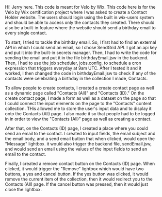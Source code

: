 Hi! Jerry here. This code is meant for Velo by Wix. This code here is for the Velo by Wix certification project where I was asked to create a Contact Holder website. 
The users should login using the built in wix-users system and should be able to access only the contacts they created. There should also be a built-in feature where the website
should send a birthday email to every single contact.

To start, I tried to tackle the birthday email. So, I first had to find an external API in which I could send an email, so I chose SendGrid API. I got an api key and put it into 
the built-in secrets manager. Then, I had to write the code for sending the email and put it in the file birthdayEmail,jsw in the backend. Then, I had to use the job scheduler, 
jobs.config, to schedule a cron expression that triggers everyday at 9am UTC. After I tested it and it worked, I then changed the code in birthdayEmail.jsw to check if any of the
contacts were celebrating a birthday in the collection I made, Contacts.

To allow people to create contacts, I created a create contact page as well as a dynamic page called "Contacts (All)" and "Contacts (ID)." On the create contact page, I made a 
form as well as a dataset on the page so that I could connect the input elements on the page to the "Contacts" content collection. THis allowed me to store the user's input data 
and to display it onto the Contacts (All) page. I also made it so that people had to be logged in in order to view the "Contacts (All)" page as well as creating a contact.

After that, on the Contacts (ID) page, I created a place where you could send an email to the contact. I created to input fields, the email subject and the email body, and a send 
email button that when clicked, would open the "Message" lightbox. it would also trigger the backend file, sendEmail.jsw, and would send an email using the values of the input 
fields to send an email to the contact.

Finally, I created a remove contact button on the Contacts (ID) page. When clicked, it would trigger the "Remove" lightbox which would have two buttons, a yes and cancel button. 
If the yes button was clicked, it would remove the current item of the collection, then it would redirect you to the Contacts (All) page. If the cancel button was pressed, then it
would just close the lightbox. 
